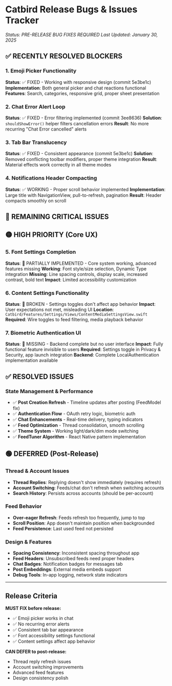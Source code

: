 # Catbird Release Bugs & Issues Tracker

*Status: PRE-RELEASE BUG FIXES REQUIRED*
*Last Updated: January 30, 2025*

## ✅ RECENTLY RESOLVED BLOCKERS

### 1. Emoji Picker Functionality
**Status**: ✅ FIXED - Working with responsive design (commit 5e3be1c)
**Implementation**: Both general picker and chat reactions functional
**Features**: Search, categories, responsive grid, proper sheet presentation

### 2. Chat Error Alert Loop  
**Status**: ✅ FIXED - Error filtering implemented (commit 3ee8636)
**Solution**: `shouldShowError()` helper filters cancellation errors
**Result**: No more recurring "Chat Error cancelled" alerts

### 3. Tab Bar Translucency
**Status**: ✅ FIXED - Consistent appearance (commit 5e3be1c)
**Solution**: Removed conflicting toolbar modifiers, proper theme integration
**Result**: Material effects work correctly in all theme modes

### 4. Notifications Header Compacting
**Status**: ✅ WORKING - Proper scroll behavior implemented
**Implementation**: Large title with NavigationView, pull-to-refresh, pagination
**Result**: Header compacts smoothly on scroll

## 🔴 REMAINING CRITICAL ISSUES

## 🟡 HIGH PRIORITY (Core UX)

### 5. Font Settings Completion
**Status**: 🔄 PARTIALLY IMPLEMENTED - Core system working, advanced features missing
**Working**: Font style/size selection, Dynamic Type integration
**Missing**: Line spacing controls, display scale, increased contrast, bold text
**Impact**: Limited accessibility customization

### 6. Content Settings Functionality
**Status**: 🔴 BROKEN - Settings toggles don't affect app behavior
**Impact**: User expectations not met, misleading UI
**Location**: `Catbird/Features/Settings/Views/ContentMediaSettingsView.swift`
**Required**: Wire toggles to feed filtering, media playback behavior

### 7. Biometric Authentication UI
**Status**: 🔴 MISSING - Backend complete but no user interface
**Impact**: Fully functional feature invisible to users
**Required**: Settings toggle in Privacy & Security, app launch integration
**Backend**: Complete LocalAuthentication implementation available

## ✅ RESOLVED ISSUES

### State Management & Performance
- ✅ **Post Creation Refresh** - Timeline updates after posting (FeedModel fix)
- ✅ **Authentication Flow** - OAuth retry logic, biometric auth
- ✅ **Chat Enhancements** - Real-time delivery, typing indicators
- ✅ **Feed Optimization** - Thread consolidation, smooth scrolling
- ✅ **Theme System** - Working light/dark/dim mode switching
- ✅ **FeedTuner Algorithm** - React Native pattern implementation

## 🟢 DEFERRED (Post-Release)

### Thread & Account Issues
- **Thread Replies**: Replying doesn't show immediately (requires refresh)
- **Account Switching**: Feeds/chat don't refresh when switching accounts
- **Search History**: Persists across accounts (should be per-account)

### Feed Behavior
- **Over-eager Refresh**: Feeds refresh too frequently, jump to top
- **Scroll Position**: App doesn't maintain position when backgrounded
- **Feed Persistence**: Last used feed not persisted

### Design & Features
- **Spacing Consistency**: Inconsistent spacing throughout app
- **Feed Headers**: Unsubscribed feeds need proper headers
- **Chat Badges**: Notification badges for messages tab
- **Post Embeddings**: External media embeds support
- **Debug Tools**: In-app logging, network state indicators

---

## Release Criteria

**MUST FIX before release:**
- ✅ Emoji picker works in chat
- ✅ No recurring error alerts
- ✅ Consistent tab bar appearance
- ✅ Font accessibility settings functional
- ✅ Content settings affect app behavior

**CAN DEFER to post-release:**
- Thread reply refresh issues
- Account switching improvements  
- Advanced feed features
- Design consistency polish